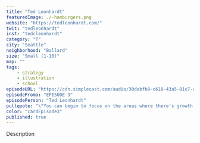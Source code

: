 ```yaml
---
title: "Ted Leonhardt"
featuredImage: ./-hamburgers.png
website: "https://tedleonhardt.com/"
twit: "tedleonhardt"
inst: "tedcleonhardt"
category: "T"
city: "Seattle"
neighborhood: "Ballard"
size: "Small (1-10)"
map: ""
tags:
    - strategy
    - illustration
    - school
episodeURL: "https://cdn.simplecast.com/audio/30dabfb8-c618-43a5-81c7-c5c83750983a/episodes/cbc0fabd-0d1c-4bc1-887a-5786d2d4575e/audio/ede0f625-09dd-4fac-9ab3-58939dd0b806/default_tc.mp3"
episodePromo: "EPISODE 3"
episodePerson: "Ted Leonhardt"
pullquote: "\"You can begin to focus on the areas where there's growth opportunity and the creativity is for purposes other than just making corporations grow.\""
color: "cardEpisode3"
published: true
---
```


Description
